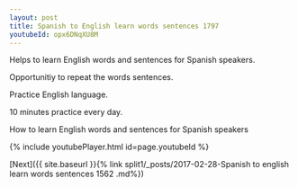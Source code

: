 ```yaml
---
layout: post
title: Spanish to English learn words sentences 1797 
youtubeId: opx6DNqXU8M
---
```

 
 
Helps to learn English words and sentences for Spanish speakers.

Opportunitiy to repeat the words sentences. 

Practice English language. 
 
10 minutes practice every day. 
 
How to learn English words and sentences for Spanish speakers 
 
{% include youtubePlayer.html id=page.youtubeId %}
 
 
[Next]({{ site.baseurl }}{% link  split1/_posts/2017-02-28-Spanish to english learn words sentences 1562 .md%})
 
